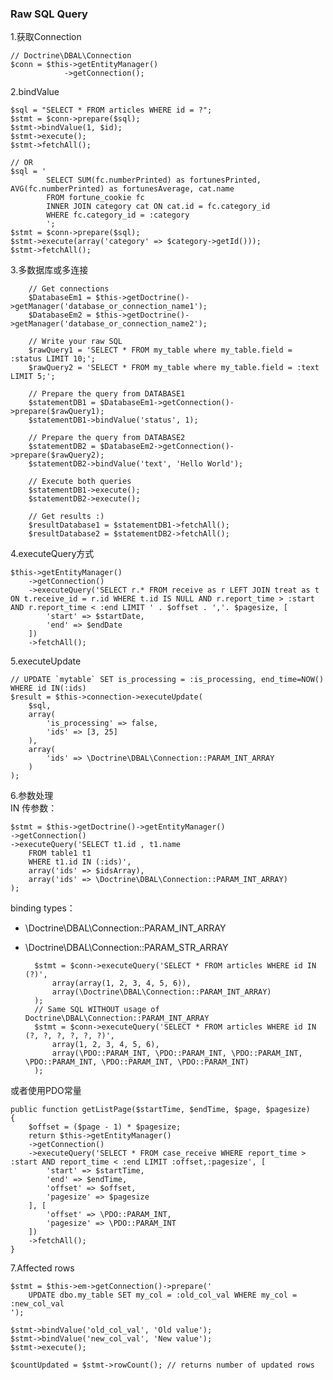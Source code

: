 ### Raw SQL Query

1.获取Connection
    
	// Doctrine\DBAL\Connection
	$conn = $this->getEntityManager()
	            ->getConnection();

2.bindValue

	$sql = "SELECT * FROM articles WHERE id = ?";
	$stmt = $conn->prepare($sql);
	$stmt->bindValue(1, $id);
	$stmt->execute();
	$stmt->fetchAll();

	// OR
	$sql = '
            SELECT SUM(fc.numberPrinted) as fortunesPrinted, AVG(fc.numberPrinted) as fortunesAverage, cat.name
            FROM fortune_cookie fc
            INNER JOIN category cat ON cat.id = fc.category_id
            WHERE fc.category_id = :category
            ';
    $stmt = $conn->prepare($sql);
    $stmt->execute(array('category' => $category->getId()));
    $stmt->fetchAll();

3.多数据库或多连接

		// Get connections
        $DatabaseEm1 = $this->getDoctrine()->getManager('database_or_connection_name1');
        $DatabaseEm2 = $this->getDoctrine()->getManager('database_or_connection_name2');

        // Write your raw SQL
        $rawQuery1 = 'SELECT * FROM my_table where my_table.field = :status LIMIT 10;';
        $rawQuery2 = 'SELECT * FROM my_table where my_table.field = :text LIMIT 5;';

        // Prepare the query from DATABASE1
        $statementDB1 = $DatabaseEm1->getConnection()->prepare($rawQuery1);
        $statementDB1->bindValue('status', 1);

        // Prepare the query from DATABASE2
        $statementDB2 = $DatabaseEm2->getConnection()->prepare($rawQuery2);
        $statementDB2->bindValue('text', 'Hello World');

        // Execute both queries
        $statementDB1->execute();
        $statementDB2->execute();

        // Get results :)
        $resultDatabase1 = $statementDB1->fetchAll();
        $resultDatabase2 = $statementDB2->fetchAll();

4.executeQuery方式

	$this->getEntityManager()
        ->getConnection()
        ->executeQuery('SELECT r.* FROM receive as r LEFT JOIN treat as t ON t.receive_id = r.id WHERE t.id IS NULL AND r.report_time > :start AND r.report_time < :end LIMIT ' . $offset . ','. $pagesize, [
            'start' => $startDate,
            'end' => $endDate
        ])
        ->fetchAll();

5.executeUpdate  


	// UPDATE `mytable` SET is_processing = :is_processing, end_time=NOW() WHERE id IN(:ids)
	$result = $this->connection->executeUpdate(
	    $sql,
	    array(
	        'is_processing' => false,
	        'ids' => [3, 25]
	    ),
	    array(
	        'ids' => \Doctrine\DBAL\Connection::PARAM_INT_ARRAY
	    )
	);

6.参数处理  
IN 传参数：

	$stmt = $this->getDoctrine()->getEntityManager()
    ->getConnection()
    ->executeQuery('SELECT t1.id , t1.name 
        FROM table1 t1 
        WHERE t1.id IN (:ids)',
        array('ids' => $idsArray),
        array('ids' => \Doctrine\DBAL\Connection::PARAM_INT_ARRAY)
    );
binding types：  

- \Doctrine\DBAL\Connection::PARAM_INT_ARRAY
- \Doctrine\DBAL\Connection::PARAM_STR_ARRAY  



		$stmt = $conn->executeQuery('SELECT * FROM articles WHERE id IN (?)',
		    array(array(1, 2, 3, 4, 5, 6)),
		    array(\Doctrine\DBAL\Connection::PARAM_INT_ARRAY)
		);
		// Same SQL WITHOUT usage of Doctrine\DBAL\Connection::PARAM_INT_ARRAY
		$stmt = $conn->executeQuery('SELECT * FROM articles WHERE id IN (?, ?, ?, ?, ?, ?)',
		    array(1, 2, 3, 4, 5, 6),
		    array(\PDO::PARAM_INT, \PDO::PARAM_INT, \PDO::PARAM_INT, \PDO::PARAM_INT, \PDO::PARAM_INT, \PDO::PARAM_INT)
		);
或者使用PDO常量

	public function getListPage($startTime, $endTime, $page, $pagesize)
    {
        $offset = ($page - 1) * $pagesize;
        return $this->getEntityManager()
        ->getConnection()
        ->executeQuery('SELECT * FROM case_receive WHERE report_time > :start AND report_time < :end LIMIT :offset,:pagesize', [
            'start' => $startTime,
            'end' => $endTime,
            'offset' => $offset,
            'pagesize' => $pagesize
        ], [
            'offset' => \PDO::PARAM_INT,
            'pagesize' => \PDO::PARAM_INT
        ])
        ->fetchAll();
    }
7.Affected rows

	$stmt = $this->em->getConnection()->prepare('
	    UPDATE dbo.my_table SET my_col = :old_col_val WHERE my_col = :new_col_val
	');
	
	$stmt->bindValue('old_col_val', 'Old value');
	$stmt->bindValue('new_col_val', 'New value');
	$stmt->execute();
	
	$countUpdated = $stmt->rowCount(); // returns number of updated rows
